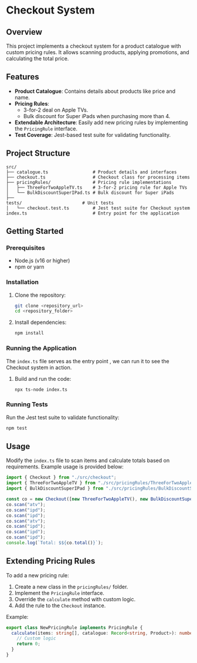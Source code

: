 # Checkout System

## Overview
This project implements a checkout system for a product catalogue with custom pricing rules. It allows scanning products, applying promotions, and calculating the total price.

## Features
- **Product Catalogue**: Contains details about products like price and name.
- **Pricing Rules**:
  - 3-for-2 deal on Apple TVs.
  - Bulk discount for Super iPads when purchasing more than 4.
- **Extendable Architecture**: Easily add new pricing rules by implementing the `PricingRule` interface.
- **Test Coverage**: Jest-based test suite for validating functionality.

## Project Structure
```
src/
├── catalogue.ts                 # Product details and interfaces
├── checkout.ts                  # Checkout class for processing items
├── pricingRules/                # Pricing rule implementations
│   ├── ThreeForTwoAppleTV.ts    # 3-for-2 pricing rule for Apple TVs
│   └── BulkDiscountSuperIPad.ts # Bulk discount for Super iPads
├── 
tests/                       # Unit tests
│   └── checkout.test.ts         # Jest test suite for Checkout system
index.ts                         # Entry point for the application
```

## Getting Started

### Prerequisites
- Node.js (v16 or higher)
- npm or yarn

### Installation
1. Clone the repository:
   ```bash
   git clone <repository_url>
   cd <repository_folder>
   ```

2. Install dependencies:
   ```bash
   npm install
   ```

### Running the Application
The `index.ts` file serves as the entry point , we can run it to see the Checkout system in action.

1. Build and run the code:
   ```bash
   npx ts-node index.ts
   ```

### Running Tests
Run the Jest test suite to validate functionality:
```bash
npm test
```

## Usage
Modify the `index.ts` file to scan items and calculate totals based on  requirements. Example usage is provided below:

```typescript
import { Checkout } from "./src/checkout";
import { ThreeForTwoAppleTV } from "./src/pricingRules/ThreeForTwoAppleTV";
import { BulkDiscountSuperIPad } from "./src/pricingRules/BulkDiscountSuperIPad";

const co = new Checkout([new ThreeForTwoAppleTV(), new BulkDiscountSuperIPad()]);
co.scan("atv");
co.scan("ipd");
co.scan("ipd");
co.scan("atv");
co.scan("ipd");
co.scan("ipd");
co.scan("ipd");
console.log(`Total: $${co.total()}`);
```

## Extending Pricing Rules
To add a new pricing rule:
1. Create a new class in the `pricingRules/` folder.
2. Implement the `PricingRule` interface.
3. Override the `calculate` method with custom logic.
4. Add the rule to the `Checkout` instance.

Example:
```typescript
export class NewPricingRule implements PricingRule {
  calculate(items: string[], catalogue: Record<string, Product>): number {
    // Custom logic
    return 0;
  }
}
```
